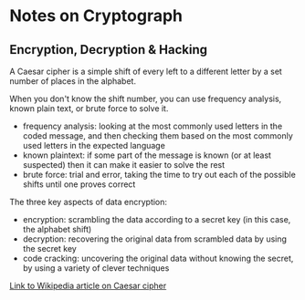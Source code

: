 # Notes on Cryptograph

## Encryption, Decryption & Hacking

A Caesar cipher is a simple shift of every left to a different letter by a set number of places in the alphabet.

When you don't know the shift number, you can use frequency analysis, known plain text, or brute force to solve it.

- frequency analysis: looking at the most commonly used letters in the coded message, and then checking them based on the most commonly used letters in the expected language
- known plaintext: if some part of the message is known (or at least suspected) then it can make it easier to solve the rest
- brute force: trial and error, taking the time to try out each of the possible shifts until one proves correct

The three key aspects of data encryption:

- encryption: scrambling the data according to a secret key (in this case, the alphabet shift)
- decryption: recovering the original data from scrambled data by using the secret key
- code cracking: uncovering the original data without knowing the secret, by using a variety of clever techniques

[Link to Wikipedia article on Caesar cipher](https://en.wikipedia.org/wiki/Caesar_cipher)
